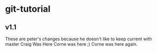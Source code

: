 # git-tutorial
## v1.1
These are peter's changes because he doesn't like to keep current with master
Craig Was Here
Corne was here ;)
Corne was here again. 
